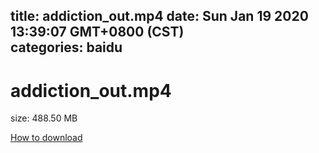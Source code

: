 
title: addiction_out.mp4
date: Sun Jan 19 2020 13:39:07 GMT+0800 (CST)    
categories: baidu
---

# addiction_out.mp4
size: 488.50 MB
 
 

[How to download](https://bpcam.bemobtrk.com/go/2ceec3aa-1ca2-46d6-b9ff-aaa5c184517c?jno=4263)